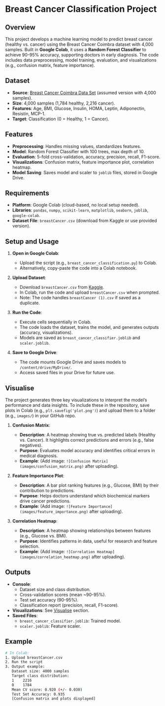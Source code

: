 # Breast Cancer Classification Project

## Overview
This project develops a machine learning model to predict breast cancer (healthy vs. cancer) using the Breast Cancer Coimbra dataset with 4,000 samples. Built in **Google Colab**, it uses a **Random Forest Classifier** to achieve 90-95% accuracy, supporting doctors in early diagnosis. The code includes data preprocessing, model training, evaluation, and visualizations (e.g., confusion matrix, feature importance).

## Dataset
- **Source**: [Breast Cancer Coimbra Data Set](https://www.kaggle.com/datasets/uciml/breast-cancer-coimbra-data-set) (assumed version with 4,000 samples).
- **Size**: 4,000 samples (1,784 healthy, 2,216 cancer).
- **Features**: Age, BMI, Glucose, Insulin, HOMA, Leptin, Adiponectin, Resistin, MCP-1.
- **Target**: Classification (0 = Healthy, 1 = Cancer).

## Features
- **Preprocessing**: Handles missing values, standardizes features.
- **Model**: Random Forest Classifier with 100 trees, max depth of 10.
- **Evaluation**: 5-fold cross-validation, accuracy, precision, recall, F1-score.
- **Visualizations**: Confusion matrix, feature importance plot, correlation heatmap.
- **Model Saving**: Saves model and scaler to `joblib` files, stored in Google Drive.

## Requirements
- **Platform**: Google Colab (cloud-based, no local setup needed).
- **Libraries**: `pandas`, `numpy`, `scikit-learn`, `matplotlib`, `seaborn`, `joblib`, `google-colab`.
- **Dataset File**: `breastCancer.csv` (download from Kaggle or use provided version).

## Setup and Usage
1. **Open in Google Colab**:
   - Upload the script (e.g., `breast_cancer_classification.py`) to Colab.
   - Alternatively, copy-paste the code into a Colab notebook.

2. **Upload Dataset**:
   - Download `breastCancer.csv` from [Kaggle](https://www.kaggle.com/datasets/uciml/breast-cancer-coimbra-data-set).
   - In Colab, run the code and upload `breastCancer.csv` when prompted.
   - Note: The code handles `breastCancer (1).csv` if saved as a duplicate.

3. **Run the Code**:
   - Execute cells sequentially in Colab.
   - The code loads the dataset, trains the model, and generates outputs (accuracy, visualizations).
   - Models are saved as `breast_cancer_classifier.joblib` and `scaler.joblib`.

4. **Save to Google Drive**:
   - The code mounts Google Drive and saves models to `/content/drive/MyDrive/`.
   - Access saved files in your Drive for future use.

## Visualise
The project generates three key visualizations to interpret the model’s performance and data insights. To include these in the repository, save plots in Colab (e.g., `plt.savefig('plot.png')`) and upload them to a folder (e.g., `images/`) in your GitHub repo.

1. **Confusion Matrix**:
   - **Description**: A heatmap showing true vs. predicted labels (Healthy vs. Cancer). It highlights correct predictions and errors (e.g., false negatives).
   - **Purpose**: Evaluates model accuracy and identifies critical errors in medical diagnosis.
   - **Example**: (Add image: `![Confusion Matrix](images/confusion_matrix.png)` after uploading).

2. **Feature Importance Plot**:
   - **Description**: A bar plot ranking features (e.g., Glucose, BMI) by their contribution to predictions.
   - **Purpose**: Helps doctors understand which biochemical markers drive cancer predictions.
   - **Example**: (Add image: `![Feature Importance](images/feature_importance.png)` after uploading).

3. **Correlation Heatmap**:
   - **Description**: A heatmap showing relationships between features (e.g., Glucose vs. BMI).
   - **Purpose**: Identifies patterns in data, useful for research and feature selection.
   - **Example**: (Add image: `![Correlation Heatmap](images/correlation_heatmap.png)` after uploading).

## Outputs
- **Console**:
  - Dataset size and class distribution.
  - Cross-validation scores (mean ~90-95%).
  - Test set accuracy (90-95%).
  - Classification report (precision, recall, F1-score).
- **Visualizations**: See [Visualise](#visualise) section.
- **Saved Files**:
  - `breast_cancer_classifier.joblib`: Trained model.
  - `scaler.joblib`: Feature scaler.

## Example
```bash
# In Colab:
1. Upload breastCancer.csv
2. Run the script
3. Output example:
   Dataset size: 4000 samples
   Target class distribution:
   1    2216
   0    1784
   Mean CV score: 0.920 (+/- 0.030)
   Test Set Accuracy: 0.935
   [Confusion matrix and plots displayed]
